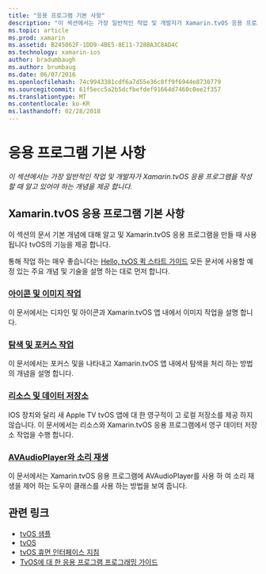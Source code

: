 ```yaml
---
title: "응용 프로그램 기본 사항"
description: "이 섹션에서는 가장 일반적인 작업 및 개발자가 Xamarin.tvOS 응용 프로그램을 작성할 때 알고 있어야 하는 개념을 제공 합니다."
ms.topic: article
ms.prod: xamarin
ms.assetid: B245062F-1DD9-4BE5-8E11-728BA3C8AD4C
ms.technology: xamarin-ios
author: bradumbaugh
ms.author: brumbaug
ms.date: 06/07/2016
ms.openlocfilehash: 74c9943381cdf6a7d55e36c8ff9f6944e8730779
ms.sourcegitcommit: 61f5ecc5a2b5dcfbefdef91664d7460c0ee2f357
ms.translationtype: MT
ms.contentlocale: ko-KR
ms.lasthandoff: 02/28/2018
---
```

# <a name="application-fundamentals"></a>응용 프로그램 기본 사항

_이 섹션에서는 가장 일반적인 작업 및 개발자가 Xamarin.tvOS 응용 프로그램을 작성할 때 알고 있어야 하는 개념을 제공 합니다._

<a name="Xamarin.tvOS-Application-Fundamentals" />

## <a name="xamarintvos-application-fundamentals"></a>Xamarin.tvOS 응용 프로그램 기본 사항

이 섹션의 문서 기본 개념에 대해 알고 및 Xamarin.tvOS 응용 프로그램을 만들 때 사용 됩니다 tvOS의 기능을 제공 합니다.

통해 작업 하는 매우 좋습니다는 [Hello, tvOS 퀵 스타트 가이드](~/ios/tvos/get-started/hello-tvos.md) 모든 문서에 사용할 예정 있는 주요 개념 및 기술을 설명 하는 대로 먼저 합니다.

<a name="Working-with-Icons-and-Images" />

### <a name="working-with-icons-and-imagesiostvosapp-fundamentalsicons-imagesmd"></a>[아이콘 및 이미지 작업](~/ios/tvos/app-fundamentals/icons-images.md)

이 문서에서는 디자인 및 아이콘과 Xamarin.tvOS 앱 내에서 이미지 작업을 설명 합니다.

<a name="Working-with-Navigation-and-Focus" />

### <a name="working-with-navigation-and-focusiostvosapp-fundamentalsnavigation-focusmd"></a>[탐색 및 포커스 작업](~/ios/tvos/app-fundamentals/navigation-focus.md)

이 문서에서는 포커스 및을 나타내고 Xamarin.tvOS 앱 내에서 탐색을 처리 하는 방법의 개념을 설명 합니다.

<a name="Resources-and-Data-Storage" />

### <a name="resources-and-data-storageiostvosapp-fundamentalsresources-data-storagemd"></a>[리소스 및 데이터 저장소](~/ios/tvos/app-fundamentals/resources-data-storage.md)

IOS 장치와 달리 새 Apple TV tvOS 앱에 대 한 영구적이 고 로컬 저장소를 제공 하지 않습니다. 이 문서에서는 리소스와 Xamarin.tvOS 응용 프로그램에서 영구 데이터 저장소 작업을 수행 합니다.

<a name="Playing-Sound-with-AVAudioPlayer" />

### <a name="playing-sound-with-avaudioplayeriostvosapp-fundamentalssoundsmd"></a>[AVAudioPlayer와 소리 재생](~/ios/tvos/app-fundamentals/sounds.md)

이 문서에서는 Xamarin.tvOS 응용 프로그램에 AVAudioPlayer를 사용 하 여 소리 재생을 제어 하는 도우미 클래스를 사용 하는 방법을 보여 줍니다.

## <a name="related-links"></a>관련 링크

- [tvOS 샘플](https://developer.xamarin.com/samples/tvos/all/)
- [tvOS](https://developer.apple.com/tvos/)
- [tvOS 휴먼 인터페이스 지침](https://developer.apple.com/tvos/human-interface-guidelines/)
- [TvOS에 대 한 응용 프로그램 프로그래밍 가이드](https://developer.apple.com/library/prerelease/tvos/documentation/General/Conceptual/AppleTV_PG/)
